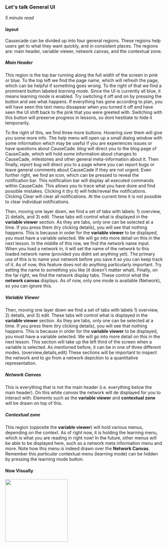 ### Let's talk General UI
*5 minute read*
#### layout
Causecade can be divided up into four general regions. 
These regions help users get to what they want quickly, and in consistent places.
The regions are: main header, variable viewer, network canvas, and the contextual zone.

##### Main Header
This region is the top bar running along the full width of the screen in pink or blue. 
To the top left we find the page name, which will refresh the page, which can be helpful if something goes wrong. To the right of that we find a prominent button labeled *learning mode*. Since the UI is currently all blue, it means learning mode is enabled. Try <span class="lessonGoal" id="goal_1">switching it off and on</span> by pressing the button and see what happens. If everything has gone according to plan, you will have seen this text menu dissapear when you turned it off and have seen the UI shift back to the pink that you were greeted with. Switching with this button will preserve progress in lessons, so dont hestitate to hide it temporarily.

To the right of this, we find three more buttons. Hovering over them will give you some more info. The *help* menu will open up a small dialog window with some information which may be useful if you are experiences issues or have questions about CauseCade. *blog* will direct you to the blog page of CauseCade, which will hold some information about changes to CauseCade, milestones and other general meta-information about it. Then finally, *report bug* will direct you to a page where you can report bugs or leave general comments about CauseCade if they are not urgent.
Even further right, we find an icon, which can be pressed to reveal the notification bar. This notification bar will display all executed commands within CauseCade. This allows you to trace what you have done and find possible mistakes. Clicking it <span class="lessonGoal" id="goal_2">(try it)</span> will hide/reveal the notifications. Clicking Clear will clear all notifications. At the current time it is not possible to clear individual notifications.

Then, moving one layer down, we find a set of tabs with labels: 1) overview, 2) details, and 3) edit. These tabs will control what is displayed in the **variable viewer** section. As they are tabs, only one can be selected at a time. If you press them <span class="lessonGoal" id="goal_3">(try clicking details)</span>, you will see that nothing happens. This is because in order for the **variable viewer** to be displayed, you must have a variable selected. We will go into more detail on this in the next lesson. 
In the middle of this row, we find the network name input. When you load a network in, it will set the name of the network to this loaded network name (provided you didnt set anything yet). The primary use of this is to name your network before you save it so you can keep track of it. As of now, this feature does not do anything particularly important. Try <span class="lessonGoal" id="goal_4">setting the name</span> to something you like (it doesn't matter what).
Finally, on the far right, we find the network display tabs. These control what the **network canvas** displays. As of now, only one mode is available (Network), so you can ignore this.

##### Variable Viewer

Then, moving one layer down we find a set of tabs with labels 1) overview, 2) details, and 3) edit. These tabs will control what is displayed in the **variable viewer** section. As they are tabs, only one can be selected at a time. If you press them (try clicking details), you will see that nothing happens. This is because in order for the **variable viewer** to be displayed, you must have a variable selected. We will go into more detail on this in the next lesson. 
This section will take up the left third of the screen when a variable is selected. As mentioned before, it can be in one of three different modes. (overview,details,edit) These sections will be important to inspect the network and to go from a network depiction to a quantitative representation.

##### Network Canvas

This is everything that is not the main header (i.e. everything below the main header). On this white *canvas* the network will de displayed for you to interact with. Elements such as the **variable viewer** and **contextual zone** will be drawn on top of this. 

##### Contextual zone

This region (opposite the **variable viewer**) will hold various menus, depending on the context. As of right now, it is holding the learning menu, which is what you are reading in right now! In the future, other menus will be able to be displayed here, such as a network meta information menu and more. Note how this menu is indeed drawn over the **Network Canvas**. Remember this *particular* contextual menu (learning mode) can be hidden by pressing the learning mode button.

#### Now Visually

<img src="https://static.planetminecraft.com/files/resource_media/screenshot/1529/colourtv9142868.jpg" height="200" width="200">
